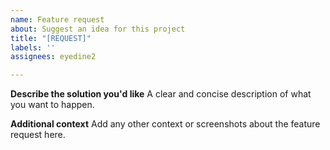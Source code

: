 ```yaml
---
name: Feature request
about: Suggest an idea for this project
title: "[REQUEST]"
labels: ''
assignees: eyedine2

---
```


**Describe the solution you'd like**
A clear and concise description of what you want to happen.

**Additional context**
Add any other context or screenshots about the feature request here.
